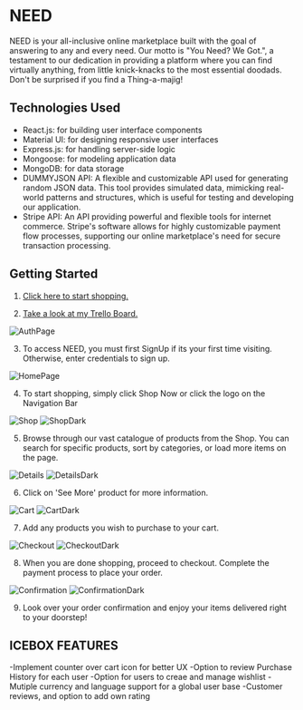 # NEED

NEED is your all-inclusive online marketplace built with the goal of answering to any and every need. Our motto is "You Need? We Got.", a testament to our dedication in providing a platform where you can find virtually anything, from little knick-knacks to the most essential doodads.
Don't be surprised if you find a Thing-a-majig!

## Technologies Used

- React.js: for building user interface components
- Material UI: for designing responsive user interfaces
- Express.js: for handling server-side logic
- Mongoose: for modeling application data
- MongoDB: for data storage
- DUMMYJSON API: A flexible and customizable API used for generating random JSON data. This tool provides simulated data, mimicking real-world patterns and structures, which is useful for testing and developing our application.
- Stripe API: An API providing powerful and flexible tools for internet commerce. Stripe's software allows for highly customizable payment flow processes, supporting our online marketplace's need for secure transaction processing.

## Getting Started

1. [Click here to start shopping.](https://need-829.herokuapp.com/)

2. [Take a look at my Trello Board.](https://trello.com/invite/b/MNG8aitm/ATTIcdd611331e8a1265ed5a70a0ad7c371b2816D972/project3-planning)

![AuthPage](/screenshots/Authpage.png?raw=true "AuthPage")

3. To access NEED, you must first SignUp if its your first time visiting. Otherwise, enter credentials to sign up.

![HomePage](/screenshots/Homepage.png?raw=true "HomePage")

4. To start shopping, simply click Shop Now or click the logo on the Navigation Bar

![Shop](/screenshots/Shop.png?raw=true "Shop")
![ShopDark](/screenshots/ShopDark.png?raw=true "ShopDark")

5. Browse through our vast catalogue of products from the Shop. You can search for specific products, sort by categories, or load more items on the page.

![Details](/screenshots/Details.png?raw=true "Details")
![DetailsDark](/screenshots/DetailsDark.png?raw=true "DetailsDark")

6. Click on 'See More' product for more information.

![Cart](/screenshots/Cart.png?raw=true "Cart")
![CartDark](/screenshots/CartDark.png?raw=true "CartDark")

7. Add any products you wish to purchase to your cart.

![Checkout](/screenshots/Checkout.png?raw=true "Checkout")
![CheckoutDark](/screenshots/CheckoutDark.png?raw=true "Checkout")

8. When you are done shopping, proceed to checkout. Complete the payment process to place your order.

![Confirmation](/screenshots/Confirmation.png?raw=true "Confirmation")
![ConfirmationDark](/screenshots/ConfirmationDark.png?raw=true "ConfirmationDark")

9. Look over your order confirmation and enjoy your items delivered right to your doorstep!

## ICEBOX FEATURES

-Implement counter over cart icon for better UX
-Option to review Purchase History for each user
-Option for users to creae and manage wishlist
-Mutiple currency and language support for a global user base
-Customer reviews, and option to add own rating
